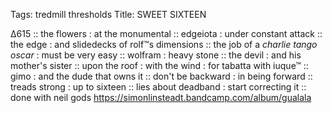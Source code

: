 Tags: tredmill thresholds
Title: SWEET SIXTEEN
  
∆615 :: the flowers : at the monumental :: edgeiota : under constant attack :: the edge : and slidedecks of rolf™s dimensions :: the job of a _charlie tango oscar_ : must be very easy :: wolfram : heavy stone :: the devil : and his mother's sister :: upon the roof : with the wind : for tabatta with iuque™ :: gimo : and the dude that owns it :: don't be backward : in being forward :: treads strong : up to sixteen :: lies about deadband : start correcting it :: done with neil gods
<https://simonlinsteadt.bandcamp.com/album/gualala>
